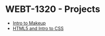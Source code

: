 # WEBT-1320 - Projects

<ul>
   <li><a href="intro_to_html/Indexs.html" target="_blank">Intro to Makeup</a></li>
   <li><a href="html_intro_css/index.html" target="_blank">HTML5 and Intro to CSS</a></li>
</ul>
